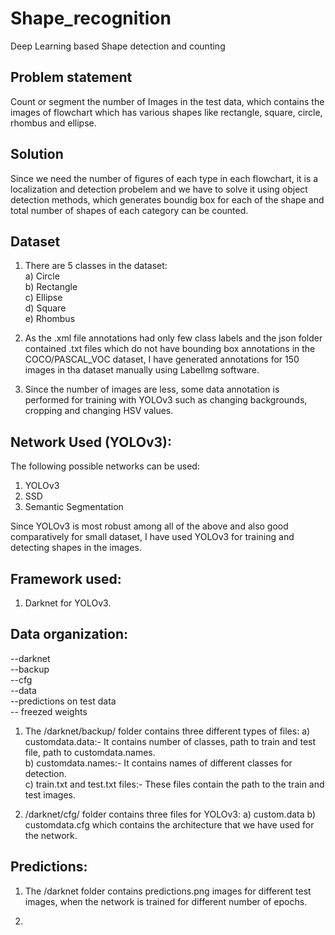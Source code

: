 # Shape_recognition
Deep Learning based Shape detection and counting

## Problem statement
Count or segment the number of Images in the test data, which contains the images of flowchart which has various shapes like
rectangle, square, circle, rhombus and ellipse.   

## Solution
Since we need the number of figures of each type in each flowchart, it is a localization and detection probelem and we have to solve it using object detection methods, which generates boundig box for each of the shape and total number of shapes of each category can be counted.  

## Dataset

1. There are 5 classes in the dataset:  
a) Circle  
b) Rectangle  
c) Ellipse  
d) Square  
e) Rhombus  

2. As the .xml file annotations had only few class labels and the json folder contained .txt files which do not have bounding box annotations in the COCO/PASCAL_VOC dataset, I have generated annotations for 150 images in tha dataset manually using LabelImg software.  

3. Since the number of images are less, some data annotation is performed for training with YOLOv3 such as changing backgrounds, cropping and changing HSV values.  

## Network Used (YOLOv3):

The following possible networks can be used:

1. YOLOv3  
2. SSD  
3. Semantic Segmentation  

Since YOLOv3 is most robust among all of the above and also good comparatively for small dataset, I have used YOLOv3 for training and detecting shapes in the images.

## Framework used:  

1. Darknet for YOLOv3.  

## Data organization:  

--darknet  
    --backup  
    --cfg  
    --data  
    --predictions on test data  
-- freezed weights   

1. The /darknet/backup/ folder contains three different types of files:
   a) customdata.data:- It contains number of classes, path to train and test file, path to customdata.names.  
   b) customdata.names:- It contains names of different classes for detection.  
   c) train.txt and test.txt files:- These files contain the path to the train and test images.  
   
2. /darknet/cfg/ folder contains three files for YOLOv3:
  a) custom.data
  b) customdata.cfg which contains the architecture that we have used for the network.
  
## Predictions:  

1. The /darknet folder contains predictions.png images for different test images, when the network is trained for different number of epochs.  

2. 
    
  


